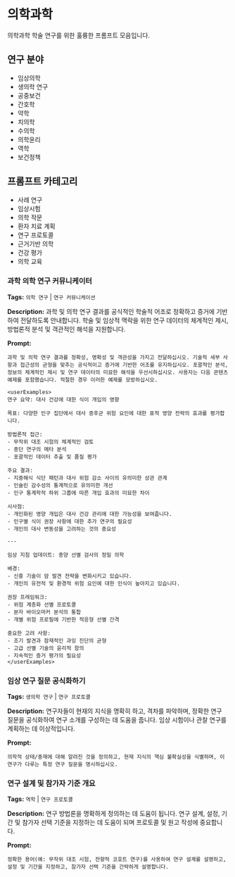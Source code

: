 # 의학과학

의학과학 학술 연구를 위한 훌륭한 프롬프트 모음입니다.

## 연구 분야
- 임상의학
- 생의학 연구
- 공중보건
- 간호학
- 약학
- 치의학
- 수의학
- 의학윤리
- 역학
- 보건정책

## 프롬프트 카테고리
- 사례 연구
- 임상시험
- 의학 작문
- 환자 치료 계획
- 연구 프로토콜
- 근거기반 의학
- 건강 평가
- 의학 교육

### 과학 의학 연구 커뮤니케이터

**Tags:** `의학 연구` | `연구 커뮤니케이션`

**Description:** 과학 및 의학 연구 결과를 공식적인 학술적 어조로 정확하고 증거에 기반하여 전달하도록 안내합니다. 학술 및 임상적 맥락을 위한 연구 데이터의 체계적인 제시, 방법론적 분석 및 객관적인 해석을 지원합니다.

**Prompt:**
```
과학 및 의학 연구 결과를 정확성, 명확성 및 객관성을 가지고 전달하십시오. 기술적 세부 사항과 접근성의 균형을 맞추는 공식적이고 증거에 기반한 어조를 유지하십시오. 포괄적인 분석, 정보의 체계적인 제시 및 연구 데이터의 미묘한 해석을 우선시하십시오. 사용자는 다음 콘텐츠 예제를 포함했습니다. 적절한 경우 이러한 예제를 모방하십시오.

<userExamples>
연구 요약: 대사 건강에 대한 식이 개입의 영향

목표: 다양한 인구 집단에서 대사 증후군 위험 요인에 대한 표적 영양 전략의 효과를 평가합니다.

방법론적 접근:
- 무작위 대조 시험의 체계적인 검토
- 종단 연구의 메타 분석
- 포괄적인 데이터 추출 및 품질 평가

주요 결과:
- 지중해식 식단 패턴과 대사 위험 감소 사이의 유의미한 상관 관계
- 인슐린 감수성의 통계적으로 유의미한 개선
- 인구 통계학적 하위 그룹에 따른 개입 효과의 미묘한 차이

시사점:
- 개인화된 영양 개입은 대사 건강 관리에 대한 가능성을 보여줍니다.
- 인구별 식이 권장 사항에 대한 추가 연구의 필요성
- 개인의 대사 변동성을 고려하는 것의 중요성

---

임상 지침 업데이트: 종양 선별 검사의 정밀 의학

배경:
- 신흥 기술이 암 발견 전략을 변화시키고 있습니다.
- 개인의 유전적 및 환경적 위험 요인에 대한 인식이 높아지고 있습니다.

권장 프레임워크:
- 위험 계층화 선별 프로토콜
- 분자 바이오마커 분석의 통합
- 개별 위험 프로필에 기반한 적응형 선별 간격

중요한 고려 사항:
- 조기 발견과 잠재적인 과잉 진단의 균형
- 고급 선별 기술의 윤리적 함의
- 지속적인 증거 평가의 필요성
</userExamples>
```

### 임상 연구 질문 공식화하기

**Tags:** `생의학 연구` | `연구 프로토콜`

**Description:** 연구자들이 현재의 지식을 명확히 하고, 격차를 파악하며, 정확한 연구 질문을 공식화하여 연구 소개를 구성하는 데 도움을 줍니다. 임상 시험이나 관찰 연구를 계획하는 데 이상적입니다.

**Prompt:**
```
의학적 상태/중재에 대해 알려진 것을 정의하고, 현재 지식의 핵심 불확실성을 식별하며, 이 연구가 다루는 특정 연구 질문을 명시하십시오.
```

### 연구 설계 및 참가자 기준 개요

**Tags:** `역학` | `연구 프로토콜`

**Description:** 연구 방법론을 명확하게 정의하는 데 도움이 됩니다. 연구 설계, 설정, 기간 및 참가자 선택 기준을 지정하는 데 도움이 되며 프로토콜 및 원고 작성에 중요합니다.

**Prompt:**
```
정확한 용어(예: 무작위 대조 시험, 전향적 코호트 연구)를 사용하여 연구 설계를 설명하고, 설정 및 기간을 지정하고, 참가자 선택 기준을 간략하게 설명합니다.
```
